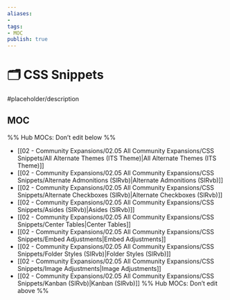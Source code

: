 ```yaml
---
aliases:
- 
tags:
- MOC
publish: true
---
```


# 🗂️ CSS Snippets

#placeholder/description 

## MOC

%% Hub MOCs: Don’t edit below  %%
-  [[02 - Community Expansions/02.05 All Community Expansions/CSS Snippets/All Alternate Themes (ITS Theme)|All Alternate Themes (ITS Theme)]]
-  [[02 - Community Expansions/02.05 All Community Expansions/CSS Snippets/Alternate Admonitions (SlRvb)|Alternate Admonitions (SlRvb)]]
-  [[02 - Community Expansions/02.05 All Community Expansions/CSS Snippets/Alternate Checkboxes (SlRvb)|Alternate Checkboxes (SlRvb)]]
-  [[02 - Community Expansions/02.05 All Community Expansions/CSS Snippets/Asides (SlRvb)|Asides (SlRvb)]]
-  [[02 - Community Expansions/02.05 All Community Expansions/CSS Snippets/Center Tables|Center Tables]]
-  [[02 - Community Expansions/02.05 All Community Expansions/CSS Snippets/Embed Adjustments|Embed Adjustments]]
-  [[02 - Community Expansions/02.05 All Community Expansions/CSS Snippets/Folder Styles (SlRvb)|Folder Styles (SlRvb)]]
-  [[02 - Community Expansions/02.05 All Community Expansions/CSS Snippets/Image Adjustments|Image Adjustments]]
-  [[02 - Community Expansions/02.05 All Community Expansions/CSS Snippets/Kanban (SlRvb)|Kanban (SlRvb)]]
%% Hub MOCs: Don’t edit above  %%
